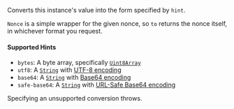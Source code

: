 Converts this instance's value into the form specified by `hint`.

`Nonce` is a simple wrapper for the given nonce, so `to` returns the nonce itself, in whichever format you request.

#### Supported Hints
- `bytes`: A byte array, specifically [`Uint8Array`]()
- `utf8`: A [`String`]() with [UTF-8 encoding]()
- `base64`: A [`String`]() with [Base64 encoding]()
- `safe-base64`: A [`String`]() with [URL-Safe Base64 encoding]()

Specifying an unsupported conversion throws.
